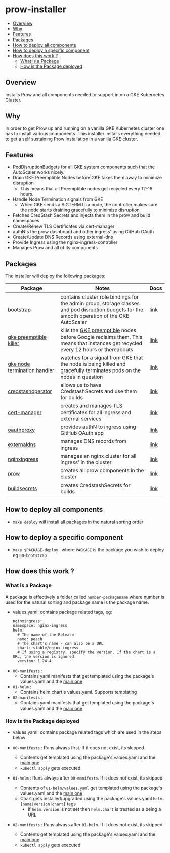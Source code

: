 # prow-installer <!-- omit in toc -->

- [Overview](#overview)
- [Why](#why)
- [Features](#features)
- [Packages](#packages)
- [How to deploy all components](#how-to-deploy-all-components)
- [How to deploy a specific component](#how-to-deploy-a-specific-component)
- [How does this work ?](#how-does-this-work-)
  - [What is a Package](#what-is-a-package)
  - [How is the Package deployed](#how-is-the-package-deployed)

## Overview

Installs Prow and all components needed to support in on a GKE Kubernetes Cluster.

## Why 

In order to get Prow up and running on a vanilla GKE Kubernetes cluster one has to install various components. This installer installs everything needed to get a self sustaining Prow installation in a vanilla GKE cluster.

## Features

* PodDisruptionBudgets for all GKE system components such that the AutoScaler works nicely.
* Drain GKE Preemptible Nodes before GKE takes them away to minimize disruption
  * This means that all Preemptible nodes get recycled every 12-16 hours. 
* Handle Node Termination signals from GKE
  * When GKE sends a SIGTERM to a node, the controller makes sure the node starts draining gracefully to minimize disruption
* Fetches CredStash Secrets and injects them in the prow and build namespaces
* Create/Renew TLS Certificates via cert-manager
* authN's the prow dashboard and other ingress' using GitHub OAuth
* Create/Update DNS Records using external-dns
* Provide Ingress using the nginx-ingress-controller
* Manages Prow and all of its components

## Packages

The installer will deploy the following packages:

| Package | Notes  | Docs   |
| ------- | ------ | ------ | 
| [bootstrap](packages/00-bootstrap/) | contains cluster role bindings for the admin group, storage classes and pod disruption budgets for the smooth operation of the GKE AutoScaler | [link]() |
| [gke preemptible killer](packages/11-gkepreemptiblekiller) | kills the [GKE preemptible](https://cloud.google.com/kubernetes-engine/docs/how-to/preemptible-vms) nodes before Google reclaims them. This means that instances get recycled every 12 hours or thereabouts | [link](https://github.com/estafette/estafette-gke-preemptible-killer) |
| [gke node termination handler](packages/12-gkenodeterminationhandler) | watches for a signal from GKE that the node is being killed and gracefully terminates pods on the nodes in question | [link](https://github.com/GoogleCloudPlatform/k8s-node-termination-handler) |
| [credstashoperator](packages/10-credstashoperator) | allows us to have CredstashSecrets and use them for builds | [link](https://github.com/ouzi-dev/credstash-operator) |
| [cert-manager](packages/04-certmanager) | creates and manages TLS certificates for all ingress and external services | [link](https://github.com/jetstack/cert-manager) |
| [oauthproxy](packages/05-oauthproxy) | provides authN to ingress using GitHub OAuth app | [link](https://github.com/pusher/oauth2_proxy) |
| [externaldns](packages/06-externaldns) | manages DNS records from ingress | [link](https://github.com/kubernetes-sigs/external-dns) |
| [nginxingress](packages/07-nginxingress) | manages an nginx cluster for all ingress' in the cluster | [link](https://github.com/kubernetes/ingress-nginx) |
| [prow](packages/08-prow) | creates all prow components in the cluster | [link](https://github.com/ouzi-dev/prow-helm-chart) |
| [buildsecrets](packages/09-buildsecrets) | creates CredstashSecrets for builds | [link](https://github.com/ouzi-dev/credstash-operator)

## How to deploy all components

- `make deploy` will install all packages in the natural sorting order 

## How to deploy a specific component

- `make $PACKAGE-deploy ` where `PACKAGE` is the package you wish to deploy eg `00-bootstrap` 

## How does this work ?

### What is a Package

A package is effectively a folder called `number-packagename` where number is used for the natural sorting and package name is the package name.

- values.yaml: contains package related tags, eg:
  ```
  nginxingress:
  namespace: nginx-ingress
  helm:
    # The name of the Release
    name: peach
    # The chart's name - can also be a URL
    chart: stable/nginx-ingress
    # If using a registry, specify the version. If the chart is a URL, the version is ignored
    version: 1.24.4
  ```
- `00-manifests` : 
  - Contains yaml manifests that get templated using the package's values.yaml and the [main one](values.yaml) 
- `01-helm` : 
  - Contains helm chart's values.yaml. Supports templating
- `02-manifests` : 
  - Contains yaml manifests that get templated using the package's values.yaml and the [main one](values.yaml) 


### How is the Package deployed

- values.yaml: contains package related tags which are used in the steps below

- `00-manifests` : Runs always first. If it does not exist, its skipped
  - Contents get templated using the package's values.yaml and the [main one](values.yaml) 
  - `kubectl apply` gets executed

- `01-helm` : Runs always after `00-manifests`. If it does not exist, its skipped
  - Contents of `01-helm/values.yaml` get templated using the package's values.yaml and the [main one](values.yaml)  
  - Chart gets installed/upgraded using the package's values.yaml `helm.[name|version|chart]` tags
    - If `helm.version` is not set then `helm.chart` is treated as a being a URL

- `02-manifests` : Runs always after `01-helm`. If it does not exist, its skipped 
  - Contents get templated using the package's values.yaml and the [main one](values.yaml) 
  - `kubectl apply` gets executed